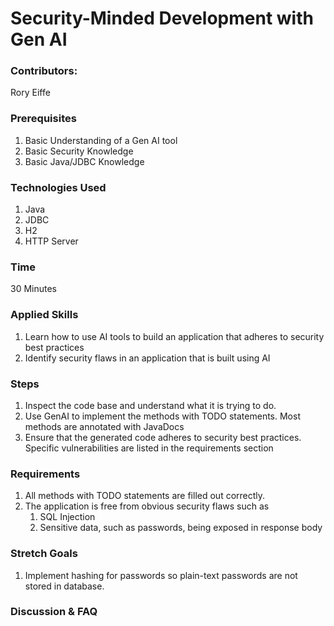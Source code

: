 # Security-Minded Development with Gen AI

### Contributors:

Rory Eiffe

### Prerequisites

1. Basic Understanding of a Gen AI tool
2. Basic Security Knowledge
3. Basic Java/JDBC Knowledge

### Technologies Used
1. Java
1. JDBC
1. H2
1. HTTP Server

### Time
30 Minutes

### Applied Skills

1. Learn how to use AI tools to build an application that adheres to security best practices
2. Identify security flaws in an application that is built using AI

### Steps

1. Inspect the code base and understand what it is trying to do.
1. Use GenAI to implement the methods with TODO statements. Most methods are annotated with JavaDocs
1. Ensure that the generated code adheres to security best practices. Specific vulnerabilities are listed in the requirements section

### Requirements

1. All methods with TODO statements are filled out correctly.
2. The application is free from obvious security flaws such as
    1. SQL Injection
    1. Sensitive data, such as passwords, being exposed in response body


### Stretch Goals 

1. Implement hashing for passwords so plain-text passwords are not stored in database.

### Discussion & FAQ